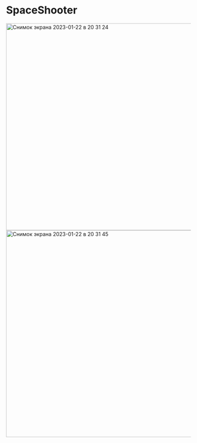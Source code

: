 # SpaceShooter
<img width="565" alt="Снимок экрана 2023-01-22 в 20 31 24" src="https://user-images.githubusercontent.com/121757460/213924328-3b38abaa-c6ea-4da4-a439-5451963b62fc.png">

<img width="565" alt="Снимок экрана 2023-01-22 в 20 31 45" src="https://user-images.githubusercontent.com/121757460/213924332-763de37f-31b9-4a3c-a35d-17ed10c12c81.png">

